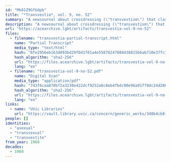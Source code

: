 ```yaml
---
id: "Mk81Z9GfUdpb"
title: "*Transvestia*, vol. 9, no. 52"
summary: "A newsournal about crossdressing (\"transvestism\") that classifies different kinds of crossdressers, including aseuxals"
description: "A newsournal about crossdressing (\"transvestism\") that classifies different kinds of crossdressers, including aseuxals who are \"more or less neutral individuals\" that \"feel themselves more as belonging in the feminine rather than masculine role\" (CW: dated language, misconceptions about trans people)"
url: "https://acearchive.lgbt/artifacts/transvestia-vol-9-no-52"
files:
  - filename: "transvestia-partial-transcript.html"
    name: "Partial Transcript"
    media_type: "text/html"
    hash: "8fe2956eb163d893bd29f0d1f01a4e55878247088438815b6ab710e37fc123bd"
    hash_algorithm: "sha2-256"
    url: "https://files.acearchive.lgbt/artifacts/transvestia-vol-9-no-52/transvestia-partial-transcript.html"
    lang: "en"
  - filename: "transvestia-vol-9-no-52.pdf"
    name: "Digital Scan"
    media_type: "application/pdf"
    hash: "743f6caa870bf2a3230e422dcf9252a6c8eb4fbdc90e96a91ff0dc24d200fb52"
    hash_algorithm: "sha2-256"
    url: "https://files.acearchive.lgbt/artifacts/transvestia-vol-9-no-52/transvestia-vol-9-no-52.pdf"
    lang: "en"
links:
  - name: "UVic Libraries"
    url: "https://vault.library.uvic.ca/concern/generic_works/348b4cb8-2b5d-4bf6-86c4-060dd1619b1c?locale=en"
people: []
identities:
  - "asexual"
  - "transsexual"
  - "transvestite"
from_year: 1968
decades:
  - 1960
---
```

